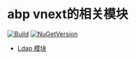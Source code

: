 # abp vnext的相关模块

[![Build](https://github.com/iBestRead/Abp.Framework/workflows/Build/badge.svg)](https://github.com/iBestRead/Abp.Framework/actions?query=workflow%3A%22Build%22)
[![NuGetVersion](https://img.shields.io/nuget/v/iBestRead.Abp.Ldap)](https://www.nuget.org/packages/iBestRead.Abp.Ldap)

- [Ldap 模块](doc/Ldap_module.md)

